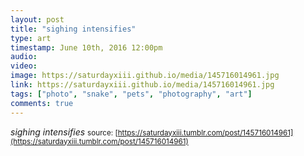 ```yaml
---
layout: post
title: "sighing intensifies"
type: art
timestamp: June 10th, 2016 12:00pm
audio: 
video: 
image: https://saturdayxiii.github.io/media/145716014961.jpg
link: https://saturdayxiii.github.io/media/145716014961.jpg
tags: ["photo", "snake", "pets", "photography", "art"]
comments: true
---
```

*sighing intensifies*
<small>source: [https://saturdayxiii.tumblr.com/post/145716014961](https://saturdayxiii.tumblr.com/post/145716014961)</small>
